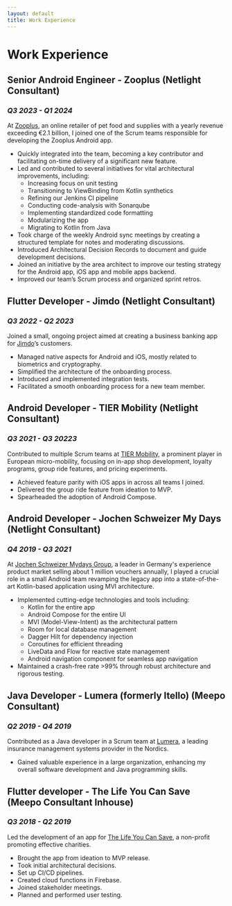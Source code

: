 ```yaml
---
layout: default
title: Work Experience
---
```


# Work Experience

## Senior Android Engineer - Zooplus (Netlight Consultant)

### _Q3 2023 - Q1 2024_

At [Zooplus](https://www.zooplus.com/), an online retailer of pet food and
supplies with a yearly revenue exceeding €2.1 billion, I joined one of the
Scrum teams responsible for developing the Zooplus Android app.

- Quickly integrated into the team, becoming a key contributor and facilitating
  on-time delivery of a significant new feature.
- Led and contributed to several initiatives for vital architectural
  improvements, including:
  - Increasing focus on unit testing
  - Transitioning to ViewBinding from Kotlin synthetics
  - Refining our Jenkins CI pipeline
  - Conducting code-analysis with Sonarqube
  - Implementing standardized code formatting
  - Modularizing the app
  - Migrating to Kotlin from Java
- Took charge of the weekly Android sync meetings by creating a structured
  template for notes and moderating discussions.
- Introduced Architectural Decision Records to document and guide development
  decisions.
- Joined an initiative by the area architect to improve our testing strategy for
  the Android app, iOS app and mobile apps backend.
- Improved our team’s Scrum process and organized sprint retros.

## Flutter Developer - Jimdo (Netlight Consultant)

### _Q3 2022 - Q2 2023_

Joined a small, ongoing project aimed at creating a business banking app for
[Jimdo](https://www.jimdo.com/)’s customers.

- Managed native aspects for Android and iOS, mostly related to biometrics and
  cryptography.
- Simplified the architecture of the onboarding process.
- Introduced and implemented integration tests.
- Facilitated a smooth onboarding process for a new team member.

## Android Developer - TIER Mobility (Netlight Consultant)

### _Q3 2021 - Q3 20223_

Contributed to multiple Scrum teams at
[TIER Mobility](https://www.tier.app/en/), a prominent player in European
micro-mobility, focusing on in-app shop development, loyalty programs, group
ride features, and pricing experiments.

- Achieved feature parity with iOS apps in across all teams I joined.
- Delivered the group ride feature from ideation to MVP.
- Spearheaded the adoption of Android Compose.

## Android Developer - Jochen Schweizer My Days (Netlight Consultant)

### _Q4 2019 - Q3 2021_

At [Jochen Schweizer Mydays Group](https://www.jochen-schweizer.de/), a leader in Germany's experience product
market selling about 1 million vouchers annually, I played a crucial role in a
small Android team revamping the legacy app into a state-of-the-art Kotlin-based
application using MVI architecture.

- Implemented cutting-edge technologies and tools including:
  - Kotlin for the entire app
  - Android Compose for the entire UI
  - MVI (Model-View-Intent) as the architectural pattern
  - Room for local database management
  - Dagger Hilt for dependency injection
  - Coroutines for efficient threading
  - LiveData and Flow for reactive state management
  - Android navigation component for seamless app navigation
- Maintained a crash-free rate >99% through robust architecture and rigorous
  testing.

<!--Keywords: Android, Kotlin, Firebase, Firebase Remote Config, Bitrise, Scrum,
  Dagger Hilt, retrofit2, Android Compose, LeakCanary, Hyperion, Espresso,
  Adjust, Emarsys-->

## Java Developer - Lumera (formerly Itello) (Meepo Consultant)

### _Q2 2019 - Q4 2019_

Contributed as a Java developer in a Scrum team at
[Lumera](https://lumera.com/en/), a leading insurance management systems
provider in the Nordics.

- Gained valuable experience in a large organization, enhancing my overall
  software development and Java programming skills.

<!--Keywords: Java, Scrum, Insurtech, SQL, Jenkins-->

## Flutter developer - The Life You Can Save (Meepo Consultant Inhouse)

### _Q3 2018 - Q2 2019_

Led the development of an app for [The Life You Can
Save](https://www.thelifeyoucansave.org/), a non-profit promoting effective
charities.

- Brought the app from ideation to MVP release.
- Took initial architectural decisions.
- Set up CI/CD pipelines.
- Created cloud functions in Firebase.
- Joined stakeholder meetings.
- Planned and performed user testing.

<!--Keywords: Flutter, Dart, Firebase, Firease cloud functions, Fastlane, Jenkins-->
